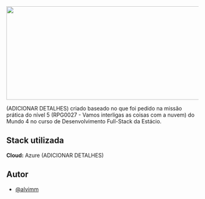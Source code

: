 <img src="./images/estacio.png" width="980" height="245"/>



<!-- # LogiMove Transportes - Banco de Dados no Azure SQL -->

(ADICIONAR DETALHES) criado baseado no que foi pedido na missão prática do nível 5 (RPG0027 - Vamos interligas as coisas com a nuvem) do Mundo 4 no curso de Desenvolvimento Full-Stack da Estácio.



## Stack utilizada

**Cloud:** Azure (ADICIONAR DETALHES)

<!-- ## Screenshots

<div style="display: flex; justify-content: center;">
    <img src="./LogiMoveER.png"/>
</div>   -->


## Autor

- [@alvimm](https://www.github.com/Alvimm)